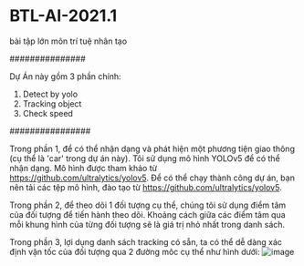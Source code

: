 # BTL-AI-2021.1
bài tập lớn môn trí tuệ nhân tạo

###############

Dự Án này gồm 3 phần chính:
1. Detect by yolo
2. Tracking object
3. Check speed

################

Trong phần 1, để có thể nhận dạng và phát hiện một phương tiện giao thông (cụ thể là 'car' trong dự án này). Tôi sử dụng mô hình YOLOv5 để có thể nhận dạng. Mô hình được tham khảo từ https://github.com/ultralytics/yolov5. Để có thể chạy thành công dự án, bạn nên tải các tệp mô hình, đào tạo từ https://github.com/ultralytics/yolov5.

Trong phần 2, để theo dõi 1 đối tượng cụ thể, chúng tôi sử dụng điểm tâm của đối tượng để tiến hành theo dõi. Khoảng cách giữa các điểm tâm qua mỗi khung hình của từng đối tượng sẽ là giá trị nhỏ nhất trong danh sách.

Trong phần 3, lợi dụng danh sách tracking có sẵn, ta có thể dễ dàng xác định vận tốc của đối tượng qua 2 đường môc cụ thể như hình dưới:
![image](https://user-images.githubusercontent.com/96712651/147739915-9e801620-176b-45db-91ec-2313aa3bb587.png)


